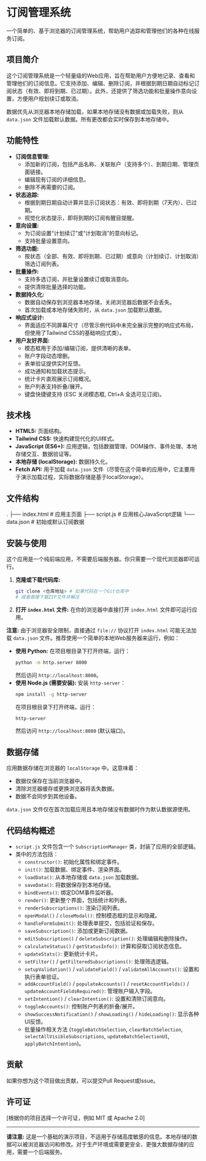 # 订阅管理系统

一个简单的、基于浏览器的订阅管理系统，帮助用户追踪和管理他们的各种在线服务订阅。

## 项目简介

这个订阅管理系统是一个轻量级的Web应用，旨在帮助用户方便地记录、查看和管理他们的订阅信息。它支持添加、编辑、删除订阅，并根据到期日期自动标记订阅状态（有效、即将到期、已过期）。此外，还提供了筛选功能和批量操作意向设置，方便用户规划续订或取消。

数据优先从浏览器本地存储加载，如果本地存储没有数据或加载失败，则从 `data.json` 文件加载默认数据。所有更改都会实时保存到本地存储中。

## 功能特性

*   **订阅信息管理:**
    *   添加新的订阅，包括产品名称、关联账户（支持多个）、到期日期、管理页面链接。
    *   编辑现有订阅的详细信息。
    *   删除不再需要的订阅。
*   **状态追踪:**
    *   根据到期日期自动计算并显示订阅状态：有效、即将到期（7天内）、已过期。
    *   视觉化状态提示，即将到期的订阅有醒目提醒。
*   **意向设置:**
    *   为订阅设置“计划续订”或“计划取消”的意向标记。
    *   支持批量设置意向。
*   **筛选功能:**
    *   按状态（全部、有效、即将到期、已过期）或意向（计划续订、计划取消）筛选订阅列表。
*   **批量操作:**
    *   支持多选订阅，并批量设置续订或取消意向。
    *   提供清除批量选择的功能。
*   **数据持久化:**
    *   数据自动保存到浏览器本地存储，关闭浏览器后数据不会丢失。
    *   首次加载或本地存储失败时，从 `data.json` 加载默认数据。
*   **响应式设计:**
    *   界面适应不同屏幕尺寸（尽管示例代码中未完全展示完整的响应式布局，但使用了Tailwind CSS的基础响应式类）。
*   **用户友好界面:**
    *   模态框用于添加/编辑订阅，提供清晰的表单。
    *   账户字段动态增删。
    *   表单验证提供实时反馈。
    *   成功通知和加载状态提示。
    *   统计卡片直观展示订阅概况。
    *   账户列表支持折叠/展开。
    *   键盘快捷键支持 (ESC 关闭模态框, Ctrl+A 全选可见订阅)。

## 技术栈

*   **HTML5:** 页面结构。
*   **Tailwind CSS:** 快速构建现代化的UI样式。
*   **JavaScript (ES6+):** 应用逻辑，包括数据管理、DOM操作、事件处理、本地存储交互、数据验证等。
*   **本地存储 (localStorage):** 数据持久化。
*   **Fetch API:** 用于加载 `data.json` 文件（尽管在这个简单的应用中，它主要用于演示加载过程，实际数据存储是基于localStorage）。

## 文件结构
.
├── index.html      # 应用主页面
├── script.js       # 应用核心JavaScript逻辑
└── data.json       # 初始或默认订阅数据

## 安装与使用

这个应用是一个纯前端应用，不需要后端服务器。你只需要一个现代浏览器即可运行。

1.  **克隆或下载代码库:**
    ```bash
    git clone <仓库地址> # 如果代码在一个Git仓库中
    # 或者直接下载ZIP文件并解压
    ```
2.  **打开 `index.html` 文件:**
    在你的浏览器中直接打开 `index.html` 文件即可运行应用。

**注意:** 由于浏览器安全限制，直接通过 `file://` 协议打开 `index.html` 可能无法加载 `data.json` 文件。推荐使用一个简单的本地Web服务器来运行，例如：

*   **使用 Python:**
    在项目根目录下打开终端，运行：
    ```bash
    python -m http.server 8000
    ```
    然后访问 `http://localhost:8000`。
*   **使用 Node.js (需要安装):**
    安装 `http-server`：
    ```bash
    npm install -g http-server
    ```
    在项目根目录下打开终端，运行：
    ```bash
    http-server
    ```
    然后访问 `http://localhost:8080` (默认端口)。

## 数据存储

应用数据存储在浏览器的 `localStorage` 中。这意味着：

*   数据仅保存在当前浏览器中。
*   清除浏览器缓存或更换浏览器将丢失数据。
*   数据不会同步到其他设备。

`data.json` 文件仅在首次加载应用且本地存储没有数据时作为默认数据源使用。

## 代码结构概述

*   `script.js` 文件包含一个 `SubscriptionManager` 类，封装了应用的全部逻辑。
*   类中的方法包括：
    *   `constructor()`: 初始化属性和绑定事件。
    *   `init()`: 加载数据、绑定事件、渲染界面。
    *   `loadData()`: 从本地存储或 `data.json` 加载数据。
    *   `saveData()`: 将数据保存到本地存储。
    *   `bindEvents()`: 绑定DOM事件监听器。
    *   `render()`: 更新整个界面，包括统计和列表。
    *   `renderSubscriptions()`: 渲染订阅列表。
    *   `openModal()` / `closeModal()`: 控制模态框的显示和隐藏。
    *   `handleFormSubmit()`: 处理表单提交，包括验证和保存。
    *   `saveSubscription()`: 添加或更新订阅数据。
    *   `editSubscription()` / `deleteSubscription()`: 处理编辑和删除操作。
    *   `calculateStatus()` / `getStatusInfo()`: 计算和获取订阅状态信息。
    *   `updateStats()`: 更新统计卡片。
    *   `setFilter()` / `getFilteredSubscriptions()`: 处理筛选逻辑。
    *   `setupValidation()` / `validateField()` / `validateAllAccounts()`: 设置和执行表单验证。
    *   `addAccountField()` / `populateAccounts()` / `resetAccountFields()` / `updateAccountFieldsRequired()`: 管理账户输入字段。
    *   `setIntention()` / `clearIntention()`: 设置和清除订阅意向。
    *   `toggleAccounts()`: 控制账户列表的折叠/展开。
    *   `showSuccessNotification()` / `showLoading()` / `hideLoading()`: 显示各种UI反馈。
    *   批量操作相关方法 (`toggleBatchSelection`, `clearBatchSelection`, `selectAllVisibleSubscriptions`, `updateBatchSelectionUI`, `applyBatchIntention`)。

## 贡献

如果你想为这个项目做出贡献，可以提交Pull Request或Issue。

## 许可证

[根据你的项目选择一个许可证，例如 MIT 或 Apache 2.0]

---

**请注意:** 这是一个基础的演示项目，不适用于存储高度敏感的信息。本地存储的数据可以被浏览器访问和修改。对于生产环境或需要更安全、更强大数据存储的应用，需要一个后端服务。



